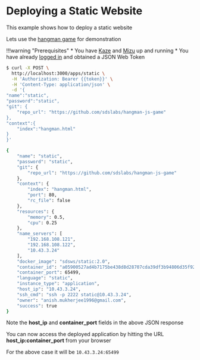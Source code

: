 # Deploying a Static Website

This example shows how to deploy a static website

Lets use the [hangman game](https://github.com/sdslabs/hangman-js-game) for demonstration

!!!warning "Prerequisites"
    * You have [Kaze](/configurations/kaze/) and [Mizu](/configurations/mizu/) up and running
    * You have already [logged in](/examples/login/) and obtained a JSON Web Token

```bash
$ curl -X POST \
  http://localhost:3000/apps/static \
  -H 'Authorization: Bearer {{token}}' \
  -H 'Content-Type: application/json' \
  -d '{
"name":"static",
"password":"static",
"git": {
	"repo_url": "https://github.com/sdslabs/hangman-js-game"
},
"context":{
    "index":"hangman.html"
}
}'

{
    "name": "static",
    "password": "static",
    "git": {
        "repo_url": "https://github.com/sdslabs/hangman-js-game"
    },
    "context": {
        "index": "hangman.html",
        "port": 80,
        "rc_file": false
    },
    "resources": {
        "memory": 0.5,
        "cpu": 0.25
    },
    "name_servers": [
        "192.168.108.121",
        "192.168.108.122",
        "10.43.3.24"
    ],
    "docker_image": "sdsws/static:2.0",
    "container_id": "a05900527ad4b7175be438d8d28707cda39df3b94806d35f92949fd0b3d134db",
    "container_port": 65499,
    "language": "static",
    "instance_type": "application",
    "host_ip": "10.43.3.24",
    "ssh_cmd": "ssh -p 2222 static@10.43.3.24",
    "owner": "anish.mukherjee1996@gmail.com",
    "success": true
}
```

Note the **host_ip** and **container_port** fields in the above JSON response

You can now access the deployed application by hitting the URL **host_ip:container_port** from your browser

For the above case it will be `10.43.3.24:65499` 
